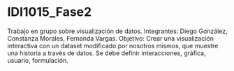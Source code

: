 # IDI1015_Fase2
Trabajo en grupo sobre visualización de datos. Integrantes: Diego González, Constanza Morales, Fernanda Vargas.
Objetivo: Crear una visualización interactiva con un dataset modificado por nosotros mismos, que muestre una historia a través de datos. Se debe definir interacciones, gráfica, usuario, formulación.
